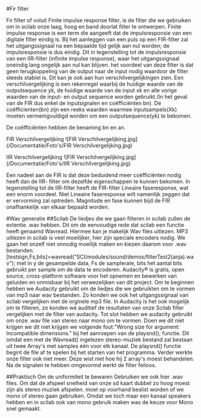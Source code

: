 #Fir filter

Fir filter of voluit Finite impulse response filter, is de filter die we gebruiken om in scilab onze laag, hoog en band doorlat filter te ontwerpen. Finite impulse response is een term die aangeeft dat de impulsresponsie van een digitale filter eindig is. Bij het aanleggen van een puls op een FIR-filter zal het uitgangssignaal na een bepaalde tijd gelijk aan nul worden; de impulsresponsie is dus eindig. Dit in tegenstelling tot de impulsresponsie van een IIR-filter (infinite impulse response), waar het uitgangssignaal oneindig lang ongelijk aan nul kan blijven. het voordeel van deze filter is dat geen terugkoppeling van de output naar de input nodig waardoor de filter steeds stabiel is. Dit kan je ook aan hun verschilvergelijkingen zien. Een verschilvergelijking is een rekenregel waarbij de huidige waarde van de outputsequence yk, de huidige waarde van de input xk en alle vorige waarden van de input- en output sequence worden gebruikt.(In het geval van de FIR dus enkel de inputsignalen en coëfficiënten bn). De coëfficienten(bn) zijn een reeks waarden waarmee inputsampels(Xk) moeten vermenigvuldigd worden om een outputsequence(yk) te bekomen.

De coëfficiënten hebben de benaming bn en an.

FIR Verschilvergelijking
![FIR Verschilvergelijking.jpg](/Documentatie/Foto's/FIR Verschilvergelijking.jpg)

IIR Verschilvergelijking
![FIR Verschilvergelijking.jpg](/Documentatie/Foto's/IIR Verschilvergelijking.jpg)

 Een nadeel aan de FIR is dat deze beduidend meer coëfficiënten nodig heeft dan de IIR- filter om dezelfde eigenschappen te kunnen bekomen. In tegenstelling tot de IIR-filter heeft de FIR-filter Lineaire faseresponse, wat een enorm voordeel. Niet Lineaire faseresponse wilt namenlijk zeggen dat er vervorming zal optreden. Magnitude en fase kunnen bijd de FIR onafhankelijk van elkaar bepaald worden.


#Wav generatie
##Scilab
De liedjes die we gaan filteren in scilab zullen  de extentie .wav hebben. Dit om de eenvoudige rede dat scilab een functie heeft genaamd Wavread. Hiermee kan je makelijk Wav files uitlezen. MP3 uitlezen in scilab is veel moeilijker, hier zijn speciale encoders nodig. We gaan het onzelf niet onnodig moeilijk maken en kiezen daarom voor .wav bestanden. 
[testsign,Fs,bits]=wavread("SCI/modules/sound/demos/filterTest2(anja).wav"); met in y de gesampelde data, Fs de samplerate, bits het aantal bits gebruikt per sample om de data te encoderen. Audacity® is gratis, open source, cross-platform software voor het opnemen en bewerken van geluiden en onmisbaar bij het verwezelijken van dit project. Om te beginnen hebben we Audacity gebruikt om de liedjes die we gebruikten om te vormen van mp3 naar wav bestanden. Zo konden we ook het uitgangssignaal van scilab vergelijken met de orginele mp3 file. In Audacity is het ook mogelijk om te filteren, zo konden we auditief de resultaten van onze Scilab filter vergelijken met de filter van audacity. Tot slot hebben we audacity gebruikt om onze .wav file van stereo naar mono om te vormen. Doen we dit niet krijgen we dit niet krijgen we volgende fout:"Wrong size for argument: Incompatible dimensions." bij het aanroepen van de playsnd(); functie. Dit omdat een met de Wavread() ingelezen stereo-muziek bestand zal bestaan uit twee Array's met samples één voor elk kanaal. De playsnd() functie begint de file af te spelen bij het starten van het programma. Verder werkte onze filter ook niet meer. Deze wist niet hoe hij 2 array's moest behandelen. Na de signalen te hebben omgevormd werkt de filter feiloos.


##Praktisch
Om de uniformiteit te bewaren Gebruiken we ook hier .wav files. Om dat de afspeel snelheid van onze sd kaart dubbel zo hoog moest zijn als stereo muziek afspelen. moet op voorhand beslist worden of we mono of stereo gaan gebruiken. Omdat we toch maar een kanaal speakers hebben en in scilab ook van mono gebruik maken was de keuze voor Mono snel gemaakt.
